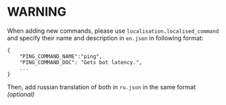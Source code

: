# WARNING

When adding new commands, please use `localisation.localised_command` and specify their name and description in `en.json` in following format:

```
{
    "PING_COMMAND_NAME":"ping",
    "PING_COMMAND_DOC": "Gets bot latency.",
    ...
}
```

Then, add russian translation of both in `ru.json` in the same format _(optional)_